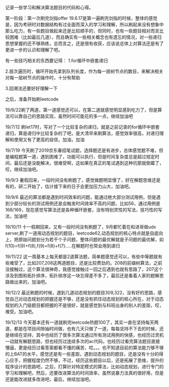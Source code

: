 记录一些学习和解决算法题目的代码和心得。

第一阶段：第一次刷完剑指offer
  19.6.17是第一遍刷完剑指的时候，整体的感觉是，因为考研时对数据结构有过全面而深入的学习和理解，所以刷起来没有想象中那么吃力，有一些题目做起来还是比较顺手的，但同时，也有一些题目相对而言比较困难（比如最后几道），而且确实有一些相关概念也有遗忘的情况，对一些递归思想掌握的还不够熟练，总而言之，还是很有收获，应该说总体上对算法还是有了更进一步的认识和理解了吧。
  
  有一些技巧相关的东西要记得：
  1.for循环中嵌套递归
  
  2.层次遍历时，循环开始先拿到队列长度，作为每一层树节点的数目，来解决相关对每一层树节点的操作时，十分有帮助
  
  3.回溯法还要好好理解一下
  
  之后，准备开始刷leetcode
  
  19/6/22刷了两道，第一道感觉还可以，在第二道就感觉明显感到吃力了，但是算法可以靠自己的思路实现，虽然时间可能花的多一点，继续加油吧

  19/7/12 刷let17时，写对了一个比较复杂的递归，就是之前记录的for循环中嵌套递归，算是递归中比较复杂的了吧，是大清早来刷算法，感觉效率很高，对递归理解和使用又有了更高的自信，加油，加油

  19/7/19 今天刷了2019京东春招笔试题，选择题还是有进步，总体感觉题不难，但是编程题第一道，遇到困难了，功能可以执行，但是时间复杂度总是超过规定时间，最后还是没能解决，很难受啊，这如果在真正的笔试遇到这种坑那就倒霉了，哎，继续加油吧。
  
  19/9/3 暑假回来，一段时间没有刷题了，感觉做题明显慢了，好在解题思维还是有的，研二开始了，估计接下来的日子会更加压力山大，加油吧。

  19/9/6 最近的算法都是遇到时间效率的问题，能通过绝大部分测试用例，但是遇到少部分较长的测试用例还是会触发时间效率不高的问题，比如56，通过用例是168/169，现在感觉写算法还是各种循环嵌套，没有特别灵性的写法，技巧性的写法，加油吧

  19/10/11 十一假期回来，又有一段时间没有刷题了，9月都忙着在和进哥做udx server,刷了一道用动态规划的题目，leetcode62,动态规划的核心特点就是自底向上，把原始问题划分为若干个子问题，整体问题的最优解就是子问题的最优解，如f(10)=f(9)+f(8),f(9)=f(8)+f(7).....在解题时也常会用到递归

  19/11/22 这一周基本上每天都是2道算法题，简单题感觉还可以，有些中等题就有些难受了，比如207,208这两道题目，还是比较费劲的。208的前缀树算法，之前没接触过，这个算法很神奇，我感觉接触过一回之后遇到也就有思路了，207这个涉及到图和拓扑排序，拓扑排序这一块忘得差不多了，最后还是看着人家的题解思路做出来的，加油吧。

  19/12/2 最近刷题的时候，遇到几道动态规划的题目309,322，没有好的思路，感觉自己对动态规划的把握还是不够，还是没有抓住动态规划的核心所在，对于动态规划的入门级题目都把握的不是很好，就是感觉到与科班出身的别人的差距，哎，难受。加油吧。

  19/12/13 今天基本还有一道就刷完leetcode热题100了，其实一直在坚持每天两道，都是在项目间隙抽时间做，也有几天只做了一道，每每坚持不下去的时候，还是继续在坚持，其中也经历了很多次算法通过所有测试用例的快感，也经历过灵机一动就有解题思路，但也经历过连续多次的ac代码，也经历过看完算法题目直接懵逼，更是经历过看答案都看不懂的痛苦，哎。。。也不知道目前的算法能力够不够的上BAT的水平，感觉还是有一些差距，遇到动态规划的题目，还是没有十分的得心应手，把握程度仍然不够，不过，经历这些题目以后，还是拓展了思维，提升的程序设计的思路吧，之后，打算针对特定模式的算法，比如动态规划，进行专门的学习和理解吧，然后，还要改进算法的时间效率，虽然说暴力法真的很好用，但是还是能改进就多改进吧，最后，继续加油吧。
